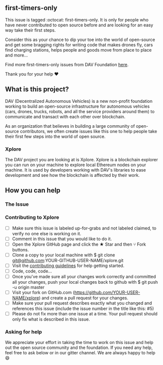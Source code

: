 <!-- Provide a general summary of the issue in the Title above -->

## first-timers-only
This issue is tagged :octocat: first-timers-only. It is only for people who have never contributed to open source before and are looking for an easy way take their first steps.

Consider this as your chance to dip your toe into the world of open-source and get some bragging rights for writing code that makes drones fly, cars find charging stations, helps people and goods move from place to place and more...

Find more first-timers-only issues from DAV Foundation [here](https://github.com/DAVFoundation).

Thank you for your help ❤️

## What is this project?
DAV (Decentralized Autonomous Vehicles) is a new non-profit foundation working to build an open-source infrastructure for autonomous vehicles (cars, drones, trucks, robots, and all the service providers around them) to communicate and transact with each other over blockchain.

As an organization that believes in building a large community of open-source contributors, we often create issues like this one to help people take their first few steps into the world of open source.

### Xplore
The DAV project you are looking at is Xplore. Xplore is a blockchain explorer you can run on your machine to explore local Ethereum nodes on your machine. It is used by developers working with DAV's libraries to ease development and see how the blockchain is affected by their work.

## How you can help
### The Issue
<!--Add information about the issue here-->

### Contributing to Xplore
- [ ] Make sure this issue is labeled up-for-grabs and not labeled claimed, to verify no one else is working on it.
- [ ]  Comment in this issue that you would like to do it.
- [ ]  Open the Xplore GitHub page and click the ★ Star and then ⑂ Fork buttons.
- [ ] Clone a copy to your local machine with $ git clone git@github.com:YOUR-GITHUB-USER-NAME/xplore.git
- [ ] Visit the [contributing guidelines](https://github.com/DAVFoundation/xplore/blob/master/CONTRIBUTING.md) for help getting started.
- [ ] Code, code, code...
- [ ] Once you've made sure all your changes work correctly and committed all your changes, push your local changes back to github with $ git push -u origin master
- [ ] Visit your fork on GitHub.com (https://github.com/YOUR-USER-NAME/xplore) and create a pull request for your changes.
- [ ] Make sure your pull request describes exactly what you changed and references this issue (include the issue number in the title like this: #5)
- [ ] Please do not fix more than one issue at a time. Your pull request should only fix what is described in this issue.

### Asking for help
We appreciate your effort in taking the time to work on this issue and help out the open source community and the foundation. If you need any help, feel free to ask below or in our gitter channel. We are always happy to help 😄